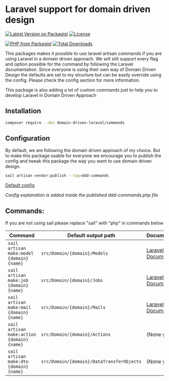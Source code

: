 # Laravel support for domain driven design
[![Latest Version on Packagist](https://img.shields.io/packagist/v/domain-driven-laravel/commands.svg?style=for-the-badge)](https://packagist.org/packages/domain-driven-laravel/commands)
[![License](https://img.shields.io/github/license/domain-driven-laravel/commands?style=for-the-badge)](https://github.com/domain-driven-laravel/commands/blob/main/LICENSE.md)

[![PHP from Packagist](https://img.shields.io/packagist/php-v/domain-driven-laravel/commands?style=flat-square)](https://packagist.org/packages/domain-driven-laravel/commands)
[![Total Downloads](https://img.shields.io/packagist/dt/domain-driven-laravel/commands.svg?style=flat-square)](https://packagist.org/packages/domain-driven-laravel/commands)

This packages makes it possible to use laravel artisan commands if you are using Laravel in a domain driven approach.
We will still support every flag and option possible for the command by following the Laravel documentation. Since everyone is using their own way of Domain Driven Design the defaults are set to my structure but can be easily override using the config. Please check the config section for more information.

This package is also adding a lot of custom commands just to help you to develop Laravel in Domain Driven Approach

## Installation
```bash
composer require --dev domain-driven-laravel/commands
```

## Configuration
By default, we are following the domain driven approach of my choice. But to make this package usable for everyone we encourage you to publish the config and tweak this package the way you want to use domain driven design.
```bash
sail artisan vendor:publish --tag=ddd-commands
```
[Default config](https://github.com/domain-driven-laravel/commands/blob/main/src/config/ddd-commands.php)

_Config explanation is added inside the published ddd-commands.php file_

## Commands:
If you are not using sail please replace "sail" with "php" in commands below

| Command                                    | Default output path                       | Documentation                                                                   |
|--------------------------------------------|-------------------------------------------|---------------------------------------------------------------------------------|
| `sail artisan make:model {domain} {name}`  | `src/Domain/{domain}/Models`              | [Laravel Documentation](https://laravel.com/docs/8.x/eloquent)                  |
| `sail artisan make:job {domain} {name}`    | `src/Domain/{domain}/Jobs`                | [Laravel Documentation](https://laravel.com/docs/8.x/queues#creating-jobs)      |
| `sail artisan make:mail {domain} {name}`   | `src/Domain/{domain}/Mails`               | [Laravel Documentation](https://laravel.com/docs/8.x/mail#generating-mailables) |
| `sail artisan make:action {domain} {name}` | `src/Domain/{domain}/Actions`             | (None yet)                                                                      |
| `sail artisan make:dto {domain} {name}`    | `src/Domain/{domain}/DataTransferObjects` | (None yet)                                                                      |

